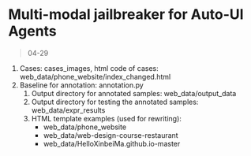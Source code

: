 # Multi-modal jailbreaker for Auto-UI Agents

> 04-29
1. Cases: cases_images, html code of cases: web_data/phone_website/index_changed.html
2. Baseline for annotation: annotation.py
   1. Output directory for annotated samples: web_data/output_data
   2. Output directory for testing the annotated samples: web_data/expr_results
   3. HTML template examples (used for rewriting): 
      - web_data/phone_website
      - web_data/web-design-course-restaurant
      - web_data/HelloXinbeiMa.github.io-master

